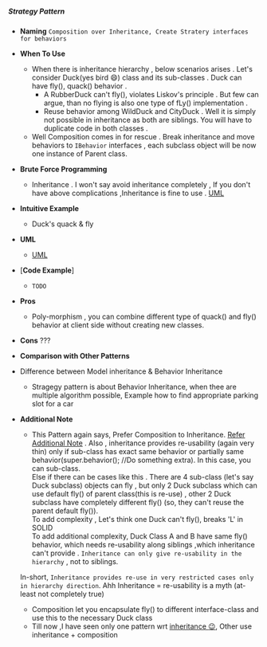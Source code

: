 ##### Strategy Pattern
- **Naming** `Composition over Inheritance, Create Stratery interfaces for behaviors`
- **When To Use**
    - When there is inheritance hierarchy , below scenarios arises . Let's consider Duck(yes bird :smile:) class and its sub-classes . Duck can have fly(), quack() behavior .
        -   A RubberDuck can't fly(), violates Liskov's principle . But few can argue, than no flying is also one type of fLy() implementation .
        - Reuse behavior among WildDuck and CityDuck . Well it is simply not possible in inheritance as both are siblings. You will have to duplicate code in both classes .
    - Well Composition comes in for rescue . Break inheritance and move behaviors to `IBehavior` interfaces , each subclass object will be now one instance of Parent class.
- **Brute Force Programming**
    - Inheritance . I won't say avoid inheritance completely , If you don't have above complications ,Inheritance is fine to use . [UML](UML_AntiPattern.puml)
- **Intuitive Example**
    - Duck's quack & fly
- **UML**
    - [UML](UML.puml)
- [**Code Example**]
    - `TODO`
- **Pros** 
    - Poly-morphism , you can combine different type of quack() and fly() behavior at client side without creating new classes. 
- **Cons**
    ???
- **Comparison with Other Patterns**
- Difference between Model inheritance & Behavior Inheritance
    - Stragegy pattern is about Behavior Inheritance, when thee are multiple algorithm possible, Example how to find appropriate parking slot for a car
- **Additional Note**
    - This Pattern again says, Prefer Composition to Inheritance. [Refer Additional Note](../../Structural/Bridge/README.md) .
    Also , inheritance provides re-usability (again very thin) only if sub-class has exact same behavior or partially same behavior(super.behavior(); //Do something extra). In this case, you can sub-class.</BR>
    Else if there can be cases like this . There are 4 sub-class (let's say Duck subclass) objects can fly , but only 2 Duck subclass which can use default fly() of parent class(this is re-use) , other 2 Duck subclass have completely different fly() (so, they can't reuse the parent default fly()).</BR>
    To add complexity , Let's think one Duck can't fly(), breaks 'L' in SOLID</BR>
    To add additional complexity, Duck Class A and B have same fly() behavior, which needs re-usability along siblings ,which inheritance can't provide . `Inheritance can only give re-usability in the hierarchy` , not to siblings.</BR>
    
    In-short, `Inheritance provides re-use in very restricted cases only in hierarchy direction`. Ahh Inheritance = re-usability is a myth (at-least not completely true)
    
    - Composition let you encapsulate fly() to different interface-class and use this to the necessary Duck class   
    - Till now ,I have seen only one pattern wrt [inheritance :wink:](../TemplateMethod), Other use inheritance + composition
